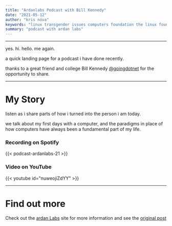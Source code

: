 ```yaml
---
title: "Ardanlabs Podcast with Bill Kennedy"
date: "2021-05-12"
author: "kris nóva"
keywords: "linux transgender issues computers foundation the linux foundation kris nova golang kubernetes"
summary: "podcast with ardan labs"
---
```

---

yes. hi. hello. me again.

a quick landing page for a podcast i have done recently.

thanks to a great friend and college Bill Kennedy [@goingdotnet](https://twitter.com/goinggodotnet) for the opportunity to share.

---

# My Story

listen as i share parts of how i turned into the person i am today.

we talk about my first days with a computer, and the paradigms in place of how computers have always been a fundamental part of my life.


### Recording on Spotify

{{< podcast-ardanlabs-21 >}}

### Video on YouTube

{{< youtube id="nuweojiZdYY" >}}

---

# Find out more

Check out the [ardan Labs](https://ardanlabs.buzzsprout.com/1466944) site for more information and see the [original post](https://ardanlabs.buzzsprout.com/1466944/8506388-finding-your-superpower-with-kris-nova)